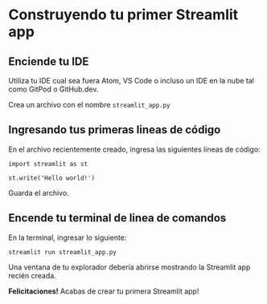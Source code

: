 # Construyendo tu primer Streamlit app

## Enciende tu IDE


Utiliza tu IDE cual sea fuera Atom, VS Code o incluso un IDE en la nube tal como GitPod o GitHub.dev. 

Crea un archivo con el nombre `streamlit_app.py`

## Ingresando tus primeras lineas de código

En el archivo recientemente creado, ingresa las siguientes lineas de código:

```
import streamlit as st

st.write('Hello world!')
```

Guarda el archivo.

## Encende tu terminal de linea de comandos

En la terminal, ingresar lo siguiente:

```
streamlit run streamlit_app.py
```

Una ventana de tu explorador debería abrirse mostrando la Streamlit app recién creada.

**Felicitaciones!** Acabas de crear tu primera Streamlit app!
